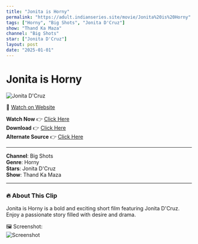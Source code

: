 ```yaml
---
title: "Jonita is Horny"
permalink: "https://adult.indianseries.site/movie/Jonita%20is%20Horny"
tags: ["Horny", "Big Shots", "Jonita D'Cruz"]
show: "Thand Ka Maza"
channel: "Big Shots"
star: ["Jonita D'Cruz"]
layout: post
date: "2025-01-01"
---
```


# Jonita is Horny

![Jonita D'Cruz](https://shorts.desisins.com/wp-content/uploads/2024/04/Jonita-Is-Horny-Thand-Ka-Maza-BigShots-DesiSins.com_.jpg)

🔗 [Watch on Website](https://adult.indianseries.site/movie/Jonita%20is%20Horny)

**Watch Now** 👉 [Click Here](https://adult.indianseries.site/movie/Jonita%20is%20Horny)  
**Download** 👉 [Click Here](https://adult.indianseries.site/movie/Jonita%20is%20Horny)  
**Alternate Source** 👉 [Click Here](https://adult.indianseries.site/movie/Jonita%20is%20Horny)

---

**Channel**: Big Shots  
**Genre**: Horny  
**Stars**: Jonita D'Cruz  
**Show**: Thand Ka Maza

---

### 🔥 About This Clip

Jonita is Horny is a bold and exciting short film featuring Jonita D'Cruz. Enjoy a passionate story filled with desire and drama.
 
🖼️ Screenshot:  
![Screenshot](https://shorts.desisins.com/wp-content/uploads/2024/04/Jonita-Is-Horny-Thand-Ka-Maza-BigShots-DesiSins.com_.jpg)
